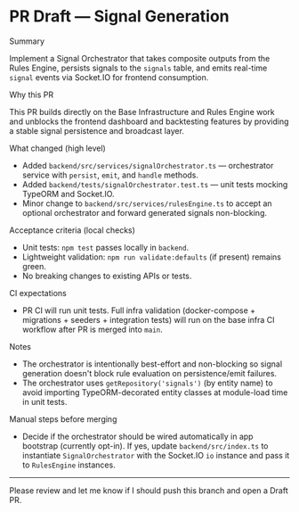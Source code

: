 # PR Draft — Signal Generation

Summary

Implement a Signal Orchestrator that takes composite outputs from the Rules Engine, persists signals to the `signals` table, and emits real-time `signal` events via Socket.IO for frontend consumption.

Why this PR

This PR builds directly on the Base Infrastructure and Rules Engine work and unblocks the frontend dashboard and backtesting features by providing a stable signal persistence and broadcast layer.

What changed (high level)

- Added `backend/src/services/signalOrchestrator.ts` — orchestrator service with `persist`, `emit`, and `handle` methods.
- Added `backend/tests/signalOrchestrator.test.ts` — unit tests mocking TypeORM and Socket.IO.
- Minor change to `backend/src/services/rulesEngine.ts` to accept an optional orchestrator and forward generated signals non-blocking.

Acceptance criteria (local checks)

- Unit tests: `npm test` passes locally in `backend`.
- Lightweight validation: `npm run validate:defaults` (if present) remains green.
- No breaking changes to existing APIs or tests.

CI expectations

- PR CI will run unit tests. Full infra validation (docker-compose + migrations + seeders + integration tests) will run on the base infra CI workflow after PR is merged into `main`.

Notes

- The orchestrator is intentionally best-effort and non-blocking so signal generation doesn't block rule evaluation on persistence/emit failures.
- The orchestrator uses `getRepository('signals')` (by entity name) to avoid importing TypeORM-decorated entity classes at module-load time in unit tests.

Manual steps before merging

- Decide if the orchestrator should be wired automatically in app bootstrap (currently opt-in). If yes, update `backend/src/index.ts` to instantiate `SignalOrchestrator` with the Socket.IO `io` instance and pass it to `RulesEngine` instances.

---

Please review and let me know if I should push this branch and open a Draft PR.